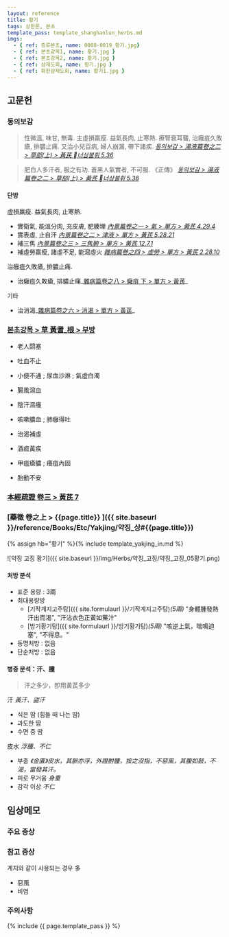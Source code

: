 ```yaml
---
layout: reference
title: 황기
tags: 상한론, 본초
template_pass: template_shanghanlun_herbs.md
imgs:
  - { ref: 증류본초, name: 0008-0019_황기.jpg}
  - { ref: 본초강목1, name: 황기.jpg }
  - { ref: 본초강목2, name: 황기.jpg }
  - { ref: 삼재도회, name: 황기.jpg }
  - { ref: 화한삼재도회, name: 황기1.jpg }
---
```


## 고문헌


### 동의보감

> 性微溫, 味甘, 無毒. 主虛損羸瘦. 益氣長肉, 止寒熱. 療腎衰耳聾, 治癰疽久敗瘡, 排膿止痛. 又治小兒百病, 婦人崩漏, 帶下諸疾. _[동의보감 > 湯液篇卷之二 > 草部(上) >  黃芪 너삼불휘 5.36 ](https://mediclassics.kr/books/8/volume/21/#content_1431)_

> 肥白人多汗者, 服之有功. 蒼黑人氣實者, 不可服. 《正傳》 _[동의보감 > 湯液篇卷之二 > 草部(上) >  黃芪 너삼불휘 5.36 ](https://mediclassics.kr/books/8/volume/21/#content_1431)_

#### 단방

虛損羸瘦. 益氣長肉, 止寒熱.
* 實衛氣, 能溫分肉, 充皮膚, 肥腠理 _[內景篇卷之一 > 氣 > 單方 >  黃芪 4.29.4](https://mediclassics.kr/books/8/volume/1/#content_806)_
* 實表虛, 止自汗 _[內景篇卷之二 > 津液 > 單方 >  黃芪 5.28.21](https://mediclassics.kr/books/8/volume/2/#content_1036)_
* 補三焦 _[內景篇卷之三 > 三焦腑 > 單方 >  黃芪 12.7.1](https://mediclassics.kr/books/8/volume/3/#content_1057)_
* 補虛勞羸瘦, 諸虛不足, 能瀉虛火 _[雜病篇卷之四 > 虛勞 > 單方 >  黃芪 2.28.10](https://mediclassics.kr/books/8/volume/12/#content_1084)_

治癰疽久敗瘡, 排膿止痛.
* 治癰疽久敗瘡, 排膿止痛_[雜病篇卷之八 > 癰疽 下 > 單方 > 黃芪](https://mediclassics.kr/books/8/volume/16#content_381)_

기타
* 治消渴_[雜病篇卷之六 > 消渴 > 單方 > 黃芪](https://mediclassics.kr/books/8/volume/14#content_1122)_

### [본초강목 > 草	黃耆_根 > 부방]()

* 老人閟塞
* 吐血不止
* 小便不通 ; 尿血沙淋 ; 氣虛白濁
* 腸風瀉血
* 陰汗濕癢

* 咳嗽膿血 ; 肺癰得吐
* 治渴補虛
* 酒疸黃疾
* 甲疽瘡膿 ; 癢疽內固

* 胎動不安



### [本經疏證 卷三 > 黃芪 7](https://mediclassics.kr/books/154/volume/3/#content_68)





### [藥徵 卷之上 > {{page.title}} ]({{ site.baseurl }}/reference/Books/Etc/Yakjing/약징_상#{{page.title}})

{% assign hb="황기" %}{% include template_yakjing_in.md %}

![약징 고징 황기]({{ site.baseurl }}/img/Herbs/약징_고징/약징_고징_05황기.png)


#### 처방 분석

* 표준 용량 : 3兩
* 최대용량방
  - [기작계지고주탕]({{ site.formulaurl }}/기작계지고주탕)_(5兩)_ "身體腫發熱汗出而渴", "汗沾衣色正黃如藥汁"
  - [방기황기탕]({{ site.formulaurl }}/방기황기탕)_(5兩)_ "咳逆上氣，喘鳴迫塞", "不得息。"
* 동명처방 : 없음
* 단순처방 : 없음

#### 병증 분석：汗、腫

> 汗之多少，卽用黃芪多少

汗 _黃汗、盜汗_
* 식은 땀 (힘들 때 나는 땀)
* 과도한 땀
* 수면 중 땀

皮水 _浮腫、不仁_
* 부종 _《金匱》皮水，其脈亦浮，外證胕腫，按之沒指，不惡風，其腹如鼓，不渴，當發其汗。_
* 피로 무거움 _身重_
* 감각 이상 _不仁_




## 임상메모




### 주요 증상



### 참고 증상

계지와 같이 사용되는 경우 多
* 惡風
* 비염

### 주의사항





{% include {{ page.template_pass }} %}
